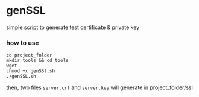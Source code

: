 # genSSL
simple script to generate test certificate &amp; private key

### how to use
```
cd project_folder
mkdir tools && cd tools
wget 
chmod +x genSSl.sh
./genSSL.sh
```

then, two files `server.crt` and `server.key` will generate in project_folder/ssl
